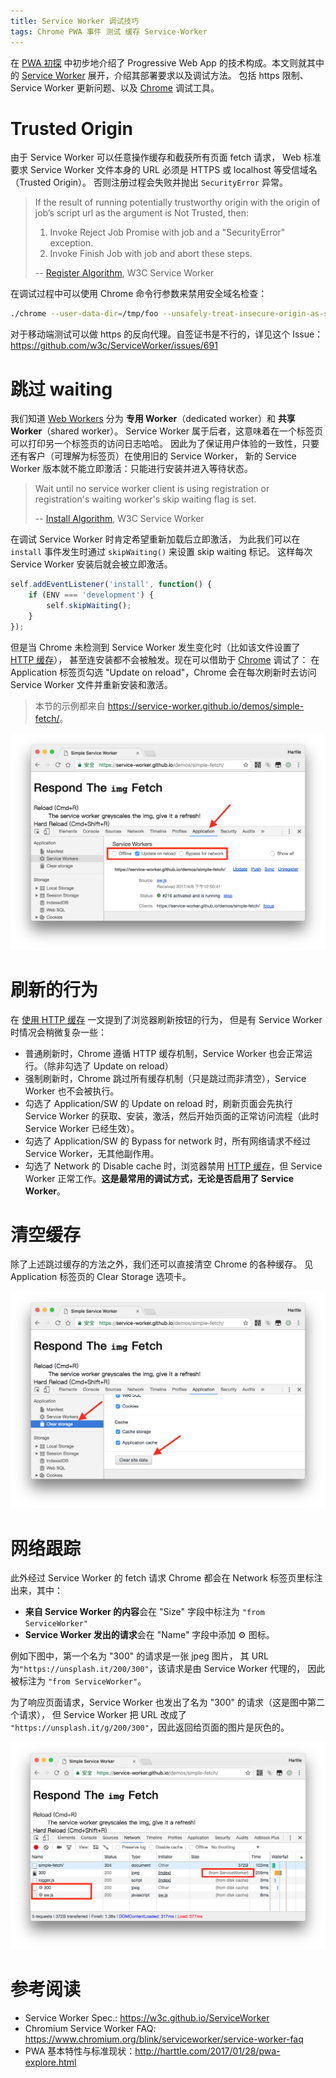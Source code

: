 ```yaml
---
title: Service Worker 调试技巧
tags: Chrome PWA 事件 测试 缓存 Service-Worker
---
```


在 [PWA 初探](/2017/01/28/pwa-explore.html) 中初步地介绍了 Progressive Web App
的技术构成。本文则就其中的 [Service Worker][sw] 展开，介绍其部署要求以及调试方法。
包括 https 限制、Service Worker 更新问题、以及 [Chrome][chrome] 调试工具。

<!--more-->

# Trusted Origin

由于 Service Worker 可以任意操作缓存和截获所有页面 fetch 请求，
Web 标准要求 Service Worker 文件本身的 URL 必须是 HTTPS 或 localhost 等受信域名（Trusted Origin）。
否则注册过程会失败并抛出 `SecurityError` 异常。

> If the result of running potentially trustworthy origin with the origin of job’s script url as the argument is Not Trusted, then:
>
> 1. Invoke Reject Job Promise with job and a "SecurityError" exception.
> 2. Invoke Finish Job with job and abort these steps.
>
> -- [Register Algorithm][register-algo], W3C Service Worker

在调试过程中可以使用 Chrome 命令行参数来禁用安全域名检查：

```bash
./chrome --user-data-dir=/tmp/foo --unsafely-treat-insecure-origin-as-secure=http://your.insecure.site
```

对于移动端测试可以做 https 的反向代理。自签证书是不行的，详见这个 Issue：
<https://github.com/w3c/ServiceWorker/issues/691>

# 跳过 waiting

我们知道 [Web Workers][web-worker] 分为 **专用 Worker**（dedicated worker）和 **共享 Worker**（shared worker）。
Service Worker 属于后者，这意味着在一个标签页可以打印另一个标签页的访问日志哈哈。
因此为了保证用户体验的一致性，只要还有客户（可理解为标签页）在使用旧的 Service Worker，
新的 Service Worker 版本就不能立即激活：只能进行安装并进入等待状态。

> Wait until no service worker client is using registration or registration's waiting worker's skip waiting flag is set.
>
> -- [Install Algorithm][install-algo], W3C Service Worker

在调试 Service Worker 时肯定希望重新加载后立即激活，
为此我们可以在 `install` 事件发生时通过 `skipWaiting()` 来设置 skip waiting 标记。
这样每次 Service Worker 安装后就会被立即激活。

```javascript
self.addEventListener('install', function() {
    if (ENV === 'development') {
        self.skipWaiting();
    }
});
```

但是当 Chrome 未检测到 Service Worker 发生变化时（比如该文件设置了 [HTTP 缓存][http-cache]），
甚至连安装都不会被触发。现在可以借助于 [Chrome][chrome] 调试了：
在 Application 标签页勾选 "Update on reload"，Chrome 会在每次刷新时去访问 Service Worker
文件并重新安装和激活。

> 本节的示例都来自 <https://service-worker.github.io/demos/simple-fetch/>。

![update on reload](/assets/img/blog/pwa/update-on-reload@2x.png)

# 刷新的行为

在 [使用 HTTP 缓存][http-cache] 一文提到了浏览器刷新按钮的行为，
但是有 Service Worker 时情况会稍微复杂一些：

* 普通刷新时，Chrome 遵循 HTTP 缓存机制，Service Worker 也会正常运行。（除非勾选了 Update on reload）
* 强制刷新时，Chrome 跳过所有缓存机制（只是跳过而非清空），Service Worker 也不会被执行。
* 勾选了 Application/SW 的 Update on reload 时，刷新页面会先执行 Service Worker 的获取、安装，激活，然后开始页面的正常访问流程（此时 Service Worker 已经生效）。
* 勾选了 Application/SW 的 Bypass for network 时，所有网络请求不经过 Service Worker，无其他副作用。
* 勾选了 Network 的 Disable cache 时，浏览器禁用 [HTTP 缓存][http-cache]，但 Service Worker 正常工作。**这是最常用的调试方式，无论是否启用了 Service Worker**。

# 清空缓存

除了上述跳过缓存的方法之外，我们还可以直接清空 Chrome 的各种缓存。
见 Application 标签页的 Clear Storage 选项卡。

![clear cache](/assets/img/blog/pwa/clear-cache@2x.png)

# 网络跟踪

此外经过 Service Worker 的 fetch 请求 Chrome 都会在 Network 标签页里标注出来，其中：

* **来自 Service Worker 的内容**会在 "Size" 字段中标注为 `"from ServiceWorker"`
* **Service Worker 发出的请求**会在 "Name" 字段中添加 ⚙ 图标。

例如下图中，第一个名为 "300" 的请求是一张 jpeg 图片，
其 URL 为`"https://unsplash.it/200/300"`，该请求是由 Service Worker 代理的，
因此被标注为 `"from ServiceWorker"`。

为了响应页面请求，Service Worker 也发出了名为 "300" 的请求（这是图中第二个请求），
但 Service Worker 把 URL 改成了 `"https://unsplash.it/g/200/300"`，因此返回给页面的图片是灰色的。

![service worker network](/assets/img/blog/pwa/service-worker-network@2x.png)

# 参考阅读

* Service Worker Spec.: <https://w3c.github.io/ServiceWorker>
* Chromium Service Worker FAQ: <https://www.chromium.org/blink/serviceworker/service-worker-faq>
* PWA 基本特性与标准现状：<http://harttle.com/2017/01/28/pwa-explore.html>

[sw]: https://w3c.github.io/ServiceWorker/
[register]: https://w3c.github.io/ServiceWorker/#navigator-service-worker-register
[register-algo]: https://w3c.github.io/ServiceWorker/#register-algorithm
[web-worker]: https://html.spec.whatwg.org/multipage/workers.html
[install-algo]: https://www.w3.org/TR/service-workers/#installation-algorithm
[chrome]: http://harttle.com/tags.html#Chrome
[http-cache]: /2017/04/04/using-http-cache.html
